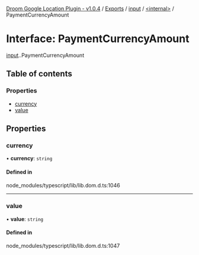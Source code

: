 [Droom Google Location Plugin - v1.0.4](../README.md) / [Exports](../modules.md) / [input](../modules/input.md) / [<internal\>](../modules/input._internal_.md) / PaymentCurrencyAmount

# Interface: PaymentCurrencyAmount

[input](../modules/input.md).[<internal>](../modules/input._internal_.md).PaymentCurrencyAmount

## Table of contents

### Properties

- [currency](input._internal_.PaymentCurrencyAmount.md#currency)
- [value](input._internal_.PaymentCurrencyAmount.md#value)

## Properties

### currency

• **currency**: `string`

#### Defined in

node_modules/typescript/lib/lib.dom.d.ts:1046

___

### value

• **value**: `string`

#### Defined in

node_modules/typescript/lib/lib.dom.d.ts:1047
